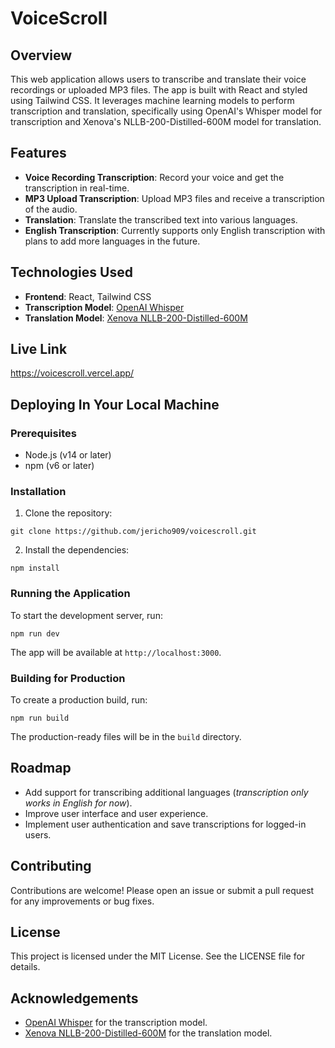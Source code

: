 # VoiceScroll

## Overview

This web application allows users to transcribe and translate their voice recordings or uploaded MP3 files. The app is built with React and styled using Tailwind CSS. It leverages machine learning models to perform transcription and translation, specifically using OpenAI's Whisper model for transcription and Xenova's NLLB-200-Distilled-600M model for translation.

## Features

-   **Voice Recording Transcription**: Record your voice and get the transcription in real-time.
-   **MP3 Upload Transcription**: Upload MP3 files and receive a transcription of the audio.
-   **Translation**: Translate the transcribed text into various languages.
-   **English Transcription**: Currently supports only English transcription with plans to add more languages in the future.

## Technologies Used

-   **Frontend**: React, Tailwind CSS
-   **Transcription Model**: [OpenAI Whisper](https://github.com/openai/whisper)
-   **Translation Model**: [Xenova NLLB-200-Distilled-600M](https://huggingface.co/Xenova/nllb-200-distilled-600M)

## Live Link
https://voicescroll.vercel.app/

## Deploying In Your Local Machine

### Prerequisites

-   Node.js (v14 or later)
-   npm (v6 or later)

### Installation

1.  Clone the repository:

`git clone https://github.com/jericho909/voicescroll.git` 

2.  Install the dependencies:


`npm install` 
 

### Running the Application

To start the development server, run:

`npm run dev` 

The app will be available at `http://localhost:3000`.

### Building for Production

To create a production build, run:

`npm run build` 

The production-ready files will be in the `build` directory.


## Roadmap

-   Add support for transcribing additional languages (*transcription only works in English for now*).
-   Improve user interface and user experience.
-   Implement user authentication and save transcriptions for logged-in users.


## Contributing

Contributions are welcome! Please open an issue or submit a pull request for any improvements or bug fixes.

## License

This project is licensed under the MIT License. See the LICENSE file for details.

## Acknowledgements

-   [OpenAI Whisper](https://github.com/openai/whisper) for the transcription model.
-   [Xenova NLLB-200-Distilled-600M](https://huggingface.co/Xenova/nllb-200-distilled-600M) for the translation model.

